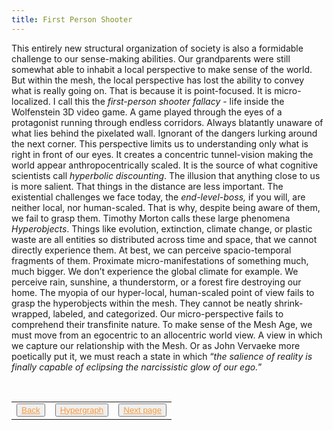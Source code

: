 ```yaml
---
title: First Person Shooter
---
```

This entirely new structural organization of society is also a formidable challenge to our sense-making abilities. Our grandparents were still somewhat able to inhabit a local perspective to make sense of the world. But within the mesh, the local perspective has lost the ability to convey what is really going on. That is because it is point-focused. It is micro-localized. I call this the _first-person shooter fallacy_ - life inside the Wolfenstein 3D video game. A game played through the eyes of a protagonist running through endless corridors. Always blatantly unaware of what lies behind the pixelated wall. Ignorant of the dangers lurking around the next corner. This perspective limits us to understanding only what is right in front of our eyes. It creates a concentric tunnel-vision making the world appear anthropocentrically scaled. It is the source of what cognitive scientists call _hyperbolic discounting_. The illusion that anything close to us is more salient. That things in the distance are less important. The existential challenges we face today, the _end-level-boss,_ if you will, are neither local, nor human-scaled. That is why, despite being aware of them, we fail to grasp them. Timothy Morton calls these large phenomena _Hyperobjects_. Things like evolution, extinction, climate change, or plastic waste are all entities so distributed across time and space, that we cannot directly experience them. At best, we can perceive spacio-temporal fragments of them. Proximate micro-manifestations of something much, much bigger. We don’t experience the global climate for example. We perceive rain, sunshine, a thunderstorm, or a forest fire destroying our home. The myopia of our hyper-local, human-scaled point of view fails to grasp the hyperobjects within the mesh. They cannot be neatly shrink-wrapped, labeled, and categorized. Our micro-perspective fails to comprehend their transfinite nature. To make sense of the Mesh Age, we must move from an egocentric to an allocentric world view. A view in which we capture our relationship with the Mesh. Or as John Vervaeke more poetically put it, we must reach a state in which “_the salience of reality is finally capable of eclipsing the narcissistic glow of our ego._”

<table> 
  <tr>  
    <td><button type="button"><a href="/dennis-lindley-quote" style="color: #f5993d">Back</a></button></td>  
    <td><button type="button"><a href="/hypergraph" style="color: #f5993d">Hypergraph</a></button></td>   
    <td><button type="button"><a href="/rot-at-the-core" style="color: #f5993d">Next page</a></button> </td>  
  </tr>   
</table>